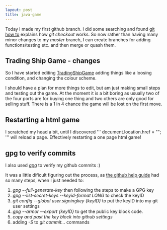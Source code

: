 ```yaml
---
layout: post
title: java-game
---
```


Today I made my first github branch. I did some searching and found [git how to](http://githowto.com/creating_a_branch) explains how *git checkout* works. So now rather than having many minor changes to my _master_ branch, I can create branches for adding functions/testing etc. and then merge or quash them.
## Trading Ship Game - changes ##

So I have started editing [TradingShipGame](https://github.com/t3liph0n3/TradingShipGame/tree/gamify) adding things like a loosing condition, and changing the colour scheme.

I should have a plan for more things to edit, but am just making small steps and testing out the game. At the moment it is a bit boring as usually two of the four ports are for buying one thing and two others are only good for selling stuff. There is a 1 in 4 chance the game will be lost on the first move.

## Restarting a html game ##

I scratched my head a bit, until I discovered 
'''
document.location.href = "";
'''
will reload a page. Effectively restarting a one page html game!

## gpg to verify commits

I also used *[gpg](https://www.gnupg.org/documentation/manpage.en.html)* to verify my github commits :)

It was a little dificult figuring out the process, as [the github help guide](https://help.github.com/en/articles/managing-commit-signature-verification) had so many steps, when I just needed to:

1. *gpg --full-generate-key* then following the steps to make a GPG key
2. *gpg --list-secret-keys --keyid-format LONG* to check the keyID
3. *git config --global user.signingkey {keyID}* to put the keyID into my git user settings
4. *gpg --armor --export {keyID}* to get the public key block code.
5. _copy and past the *key block* into github settings_ 
6. adding *_-S_* to *git commit...* commands 

